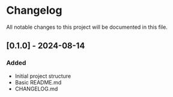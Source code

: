 # Changelog
All notable changes to this project will be documented in this file.

## [0.1.0] - 2024-08-14
### Added
- Initial project structure
- Basic README.md
- CHANGELOG.md
